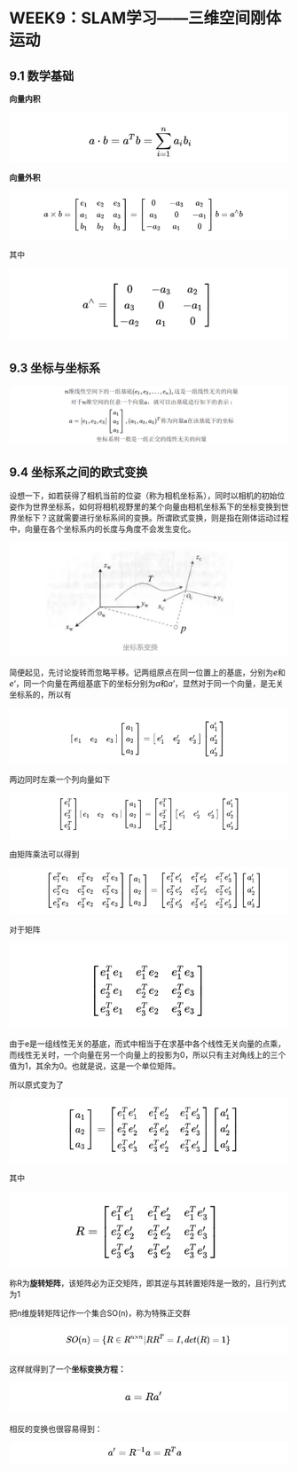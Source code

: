 # WEEK9：SLAM学习——三维空间刚体运动

## 9.1 数学基础

**向量内积**

![](image/2022-08-19-17-03-32.png)

**向量外积**

![](image/2022-08-19-17-04-10.png)

其中

![](image/2022-08-19-17-04-36.png)

## 9.3 坐标与坐标系 

![](image/2022-08-19-17-05-11.png)

## 9.4 坐标系之间的欧式变换

设想一下，如若获得了相机当前的位姿（称为相机坐标系），同时以相机的初始位姿作为世界坐标系，如何将相机视野里的某个向量由相机坐标系下的坐标变换到世界坐标下？这就需要进行坐标系间的变换。所谓欧式变换，则是指在刚体运动过程中，向量在各个坐标系内的长度与角度不会发生变化。

![](image/2022-08-19-19-05-25.png)

简便起见，先讨论旋转而忽略平移。记两组原点在同一位置上的基底，分别为$e$和$e‘$，同一个向量在两组基底下的坐标分别为$a$和$a’$，显然对于同一个向量，是无关坐标系的，所以有

![](image/2022-08-19-19-06-12.png)

两边同时左乘一个列向量如下

![](image/2022-08-19-19-06-53.png)

由矩阵乘法可以得到

![](image/2022-08-19-19-07-00.png)

对于矩阵

![](image/2022-08-19-19-07-16.png)

由于e是一组线性无关的基底，而式中相当于在求基中各个线性无关向量的点乘，而线性无关时，一个向量在另一个向量上的投影为0，所以只有主对角线上的三个值为1，其余为0。也就是说，这是一个单位矩阵。

所以原式变为了

![](image/2022-08-19-19-07-25.png)

其中

![](image/2022-08-19-19-07-33.png)

称R为**旋转矩阵**，该矩阵必为正交矩阵，即其逆与其转置矩阵是一致的，且行列式为1

把n维旋转矩阵记作一个集合SO(n)，称为特殊正交群

![](image/2022-08-19-19-08-15.png)


这样就得到了一个**坐标变换方程：**

![](image/2022-08-19-19-08-39.png)

相反的变换也很容易得到：

![](image/2022-08-19-19-08-48.png)
